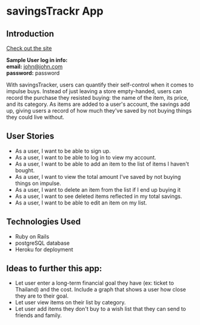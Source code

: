 # savingsTrackr App

## Introduction

[Check out the site](https://pacific-citadel-4288.herokuapp.com/)

**Sample User log in info:**  
**email:** john@john.com  
**password:** password

With savingsTracker, users can quantify their self-control when it comes to impulse buys. Instead of just leaving a store empty-handed, users can record the purchase they resisted buying: the name of the item, its price, and its category. As items are added to a user's account, the savings add up, giving users a record of how much they've saved by not buying things they could live without.

## User Stories 
* As a user, I want to be able to sign up. 
* As a user, I want to be able to log in to view my account.
* As a user, I want to be able to add an item to the list of items I haven't bought. 
* As a user, I want to view the total amount I've saved by not buying things on impulse. 
* As a user, I want to delete an item from the list if I end up buying it
* As a user, I want to see deleted items reflected in my total savings. 
* As a user, I want to be able to edit an item on my list. 

## Technologies Used
* Ruby on Rails 
* postgreSQL database
* Heroku for deployment

## Ideas to further this app: 
* Let user enter a long-term financial goal they have (ex: ticket to Thailand) and the cost. Include a graph that shows a user how close they are to their goal. 
* Let user view items on their list by category. 
* Let user add items they don't buy to a wish list that they can send to friends and family. 
